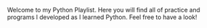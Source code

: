 Welcome to my Python Playlist. Here you will find all of practice and programs 
I developed as I learned Python. Feel free to have a look!

